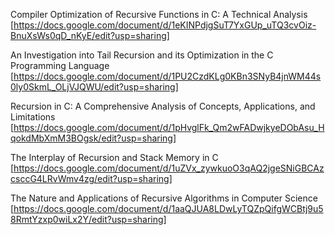 Compiler Optimization of Recursive Functions in C: A Technical Analysis
[https://docs.google.com/document/d/1eKINPdjgSuT7YxGUp_uTQ3cvOiz-BnuXsWs0qD_nKyE/edit?usp=sharing]

An Investigation into Tail Recursion and its Optimization in the C Programming Language
[https://docs.google.com/document/d/1PU2CzdKLg0KBn3SNyB4jnWM44s0ly0SkmL_OLjVJQWU/edit?usp=sharing]

Recursion in C: A Comprehensive Analysis of Concepts, Applications, and Limitations
[https://docs.google.com/document/d/1pHvglFk_Qm2wFADwjkyeDObAsu_HqokdMbXmM3BOgsk/edit?usp=sharing]

The Interplay of Recursion and Stack Memory in C
[https://docs.google.com/document/d/1uZVx_zywkuoO3qAQ2jgeSNiGBCAzcsccG4LRvWmv4zg/edit?usp=sharing]

The Nature and Applications of Recursive Algorithms in Computer Science
[https://docs.google.com/document/d/1aaQJUA8LDwLyTQZpQifgWCBtj9u58RmtYzxp0wiLx2Y/edit?usp=sharing]